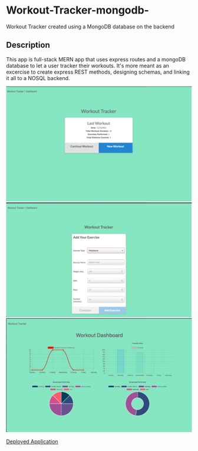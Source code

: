 # Workout-Tracker-mongodb-
Workout Tracker created using a MongoDB database on the backend

## Description
This app  is full-stack MERN app that uses express routes and a mongoDB database to let a user tracker their workouts.
It's more meant as an excercise to create express REST methods, designing schemas, and linking it all to a NOSQL backend.


![Screenshot1](https://github.com/MichaelAdamGroberman/Workout-Tracker-mongodb-/blob/main/screenshot1.png)
![Screehshot2](https://github.com/MichaelAdamGroberman/Workout-Tracker-mongodb-/blob/main/screenshot2.png)
![Screenshot3](https://github.com/MichaelAdamGroberman/Workout-Tracker-mongodb-/blob/main/screenshot3.png)

[Deployed Application](https://calm-peak-82271.herokuapp.com/stats)

